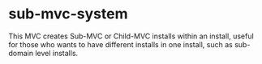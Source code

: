 # sub-mvc-system
This MVC creates Sub-MVC or Child-MVC installs within an install, useful for those who wants to have different installs in one install, such as sub-domain level installs. 

